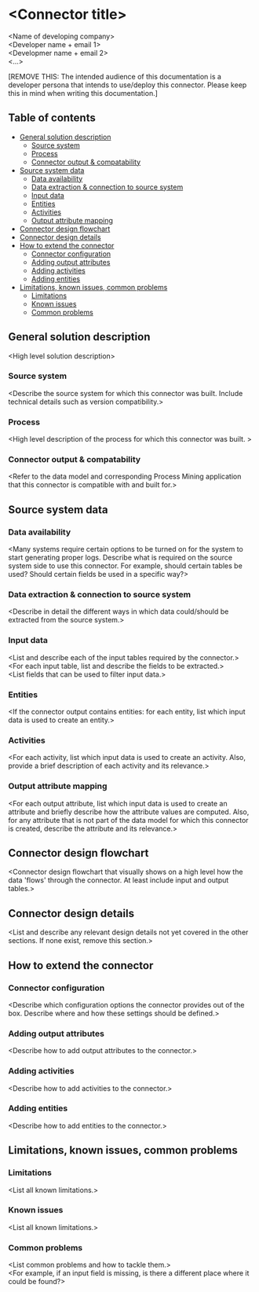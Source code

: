 # \<Connector title>

\<Name of developing company>\
\<Developer name + email 1>\
\<Developmer name + email 2>\
\<...>

[REMOVE THIS: The intended audience of this documentation is a developer persona that intends to use/deploy this connector. Please keep this in mind when writing this documentation.]

## Table of contents
- [General solution description](#General-solution-description)
    - [Source system](#Source-system)
    - [Process](#Process)
    - [Connector output & compatability](#Connector-output-&-compatability)
- [Source system data](#Source-system-data)
    - [Data availability](#Data-availability)
    - [Data extraction & connection to source system](#Data-extraction-&-connection-to-source-system)
    - [Input data](#Input-data)
    - [Entities](#Entities)
    - [Activities](#Activities)
    - [Output attribute mapping](#Output-attribute-mapping)
- [Connector design flowchart](#Connector-design-flowchart)
- [Connector design details](#Connector-design-details)
- [How to extend the connector](#How-to-extend-the-connector)
    - [Connector configuration](#Connector-configuration)
    - [Adding output attributes](#Adding-output-attributes)
    - [Adding activities](#Adding-activities)
    - [Adding entities](#Adding-entities)
- [Limitations, known issues, common problems](#Limitations-known-issues-common-problems)
    - [Limitations](#Limitations)
    - [Known issues](#Known-issues)
    - [Common problems](#Common-problems)

## General solution description
\<High level solution description> 

### Source system
\<Describe the source system for which this connector was built. Include technical details such as version compatibility.>

### Process
\<High level description of the process for which this connector was built. >

### Connector output & compatability
\<Refer to the data model and corresponding Process Mining application that this connector is compatible with and built for.>

## Source system data
### Data availability
\<Many systems require certain options to be turned on for the system to start generating proper logs. Describe what is required on the source system side to use this connector. For example, should certain tables be used? Should certain fields be used in a specific way?>

### Data extraction & connection to source system
\<Describe in detail the different ways in which data could/should be extracted from the source system.>

### Input data
\<List and describe each of the input tables required by the connector.>\
\<For each input table, list and describe the fields to be extracted.>\
\<List fields that can be used to filter input data.>

### Entities
\<If the connector output contains entities: for each entity, list which input data is used to create an entity.>

### Activities
\<For each activity, list which input data is used to create an activity. Also, provide a brief description of each activity and its relevance.>

### Output attribute mapping
\<For each output attribute, list which input data is used to create an attribute and briefly describe how the attribute values are computed. Also, for any attribute that is not part of the data model for which this connector is created, describe the attribute and its relevance.>

## Connector design flowchart
\<Connector design flowchart that visually shows on a high level how the data 'flows' through the connector. At least include input and output tables.> 

## Connector design details
\<List and describe any relevant design details not yet covered in the other sections. If none exist, remove this section.>

## How to extend the connector
### Connector configuration
\<Describe which configuration options the connector provides out of the box. Describe where and how these settings should be defined.>

### Adding output attributes
\<Describe how to add output attributes to the connector.>

### Adding activities
\<Describe how to add activities to the connector.>

### Adding entities
\<Describe how to add entities to the connector.>

## Limitations, known issues, common problems
### Limitations
\<List all known limitations.>

### Known issues
\<List all known limitations.>

### Common problems
\<List common problems and how to tackle them.>\
\<For example, if an input field is missing, is there a different place where it could be found?>
